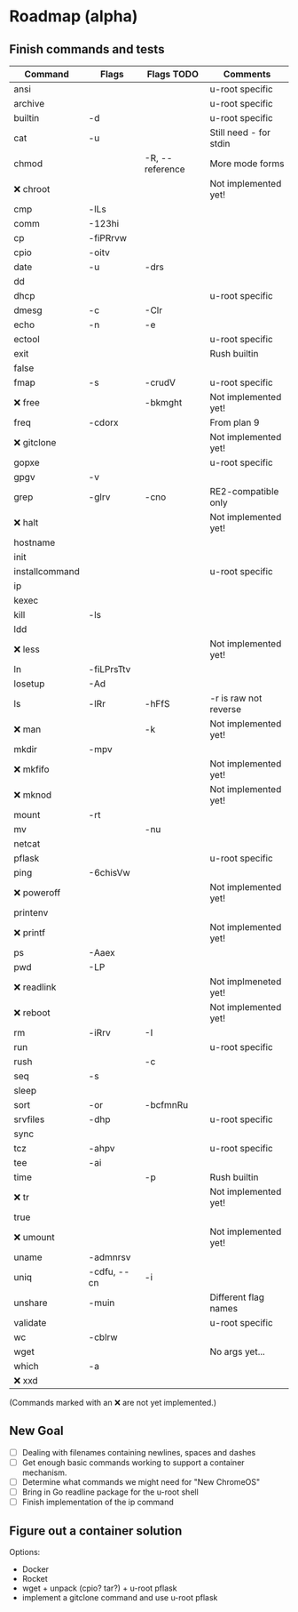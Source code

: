 # Roadmap (alpha)

## Finish commands and tests

| Command        | Flags         | Flags TODO      | Comments               |
| -------------- | ------------- | --------------- | ---------------------- |
| ansi           |               |                 | u-root specific        |
| archive        |               |                 | u-root specific        |
| builtin        | -d            |                 | u-root specific        |
| cat            | -u            |                 | Still need - for stdin |
| chmod          |               | -R, --reference | More mode forms        |
| :x: chroot     |               |                 | Not implemented yet!   |
| cmp            | -lLs          |                 |                        |
| comm           | -123hi        |                 |                        |
| cp             | -fiPRrvw      |                 |                        |
| cpio           | -oitv         |                 |                        |
| date           | -u            | -drs            |                        |
| dd             |               |                 |                        |
| dhcp           |               |                 | u-root specific        |
| dmesg          | -c            | -Clr            |                        |
| echo           | -n            | -e              |                        |
| ectool         |               |                 | u-root specific        |
| exit           |               |                 | Rush builtin           |
| false          |               |                 |                        |
| fmap           | -s            | -crudV          | u-root specific        |
| :x: free       |               | -bkmght         | Not implemented yet!   |
| freq           | -cdorx        |                 | From plan 9            |
| :x: gitclone   |               |                 | Not implemented yet!   |
| gopxe          |               |                 | u-root specific        |
| gpgv           | -v            |                 |                        |
| grep           | -glrv         | -cno            | RE2-compatible only    |
| :x: halt       |               |                 | Not implemented yet!   |
| hostname       |               |                 |                        |
| init           |               |                 |                        |
| installcommand |               |                 | u-root specific        |
| ip             |               |                 |                        |
| kexec          |               |                 |                        |
| kill           | -ls           |                 |                        |
| ldd            |               |                 |                        |
| :x: less       |               |                 | Not implemented yet!   |
| ln             | -fiLPrsTtv    |                 |                        |
| losetup        | -Ad           |                 |                        |
| ls             | -lRr          | -hFfS           | -r is raw not reverse  |
| :x: man        |               | -k              | Not implemented yet!   |
| mkdir          | -mpv          |                 |                        |
| :x: mkfifo     |               |                 | Not implemented yet!   |
| :x: mknod      |               |                 | Not implemented yet!   |
| mount          | -rt           |                 |                        |
| mv             |               | -nu             |                        |
| netcat         |               |                 |                        |
| pflask         |               |                 | u-root specific        |
| ping           | -6chisVw      |                 |                        |
| :x: poweroff   |               |                 | Not implemented yet!   |
| printenv       |               |                 |                        |
| :x: printf     |               |                 | Not implemented yet!   |
| ps             | -Aaex         |                 |                        |
| pwd            | -LP           |                 |                        |
| :x: readlink   |               |                 | Not implmeneted yet!   |
| :x: reboot     |               |                 | Not implemented yet!   |
| rm             | -iRrv         | -I              |                        |
| run            |               |                 | u-root specific        |
| rush           |               | -c              |                        |
| seq            | -s            |                 |                        |
| sleep          |               |                 |                        |
| sort           | -or           | -bcfmnRu        |                        |
| srvfiles       | -dhp          |                 | u-root specific        |
| sync           |               |                 |                        |
| tcz            | -ahpv         |                 | u-root specific        |
| tee            | -ai           |                 |                        |
| time           |               | -p              | Rush builtin           |
| :x: tr         |               |                 | Not implemented yet!   |
| true           |               |                 |                        |
| :x: umount     |               |                 | Not implemented yet!   |
| uname          | -admnrsv      |                 |                        |
| uniq           | -cdfu, --cn   | -i              |                        |
| unshare        | -muin         |                 | Different flag names   |
| validate       |               |                 | u-root specific        |
| wc             | -cblrw        |                 |                        |
| wget           |               |                 | No args yet...         |
| which          | -a            |                 |                        |
| :x: xxd        |               |                 |                        |

(Commands marked with an :x: are not yet implemented.)

## New Goal
- [ ] Dealing with filenames containing newlines, spaces and dashes
- [ ] Get enough basic commands working to support a container mechanism.
- [ ] Determine what commands we might need for "New ChromeOS"
- [ ] Bring in Go readline package for the u-root shell
- [ ] Finish implementation of the ip command

## Figure out a container solution
Options:

* Docker
* Rocket
* wget + unpack (cpio? tar?) + u-root pflask
* implement a gitclone command and use u-root pflask
